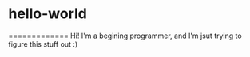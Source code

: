 # hello-world
=============
Hi! I'm a begining programmer, and I'm jsut trying to figure this stuff out :)
